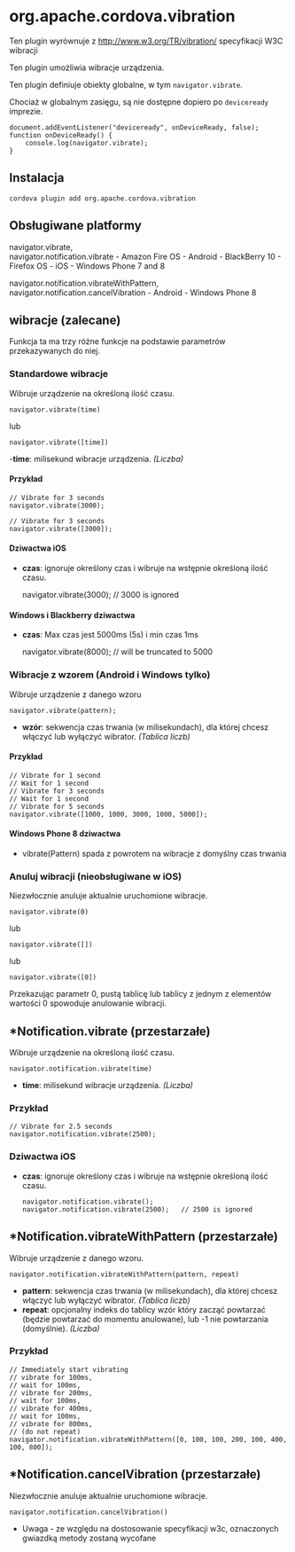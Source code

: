 <!---
    Licensed to the Apache Software Foundation (ASF) under one
    or more contributor license agreements.  See the NOTICE file
    distributed with this work for additional information
    regarding copyright ownership.  The ASF licenses this file
    to you under the Apache License, Version 2.0 (the
    "License"); you may not use this file except in compliance
    with the License.  You may obtain a copy of the License at

      http://www.apache.org/licenses/LICENSE-2.0

    Unless required by applicable law or agreed to in writing,
    software distributed under the License is distributed on an
    "AS IS" BASIS, WITHOUT WARRANTIES OR CONDITIONS OF ANY
    KIND, either express or implied.  See the License for the
    specific language governing permissions and limitations
    under the License.
-->

# org.apache.cordova.vibration

Ten plugin wyrównuje z http://www.w3.org/TR/vibration/ specyfikacji W3C wibracji

Ten plugin umożliwia wibracje urządzenia.

Ten plugin definiuje obiekty globalne, w tym `navigator.vibrate`.

Chociaż w globalnym zasięgu, są nie dostępne dopiero po `deviceready` imprezie.

    document.addEventListener("deviceready", onDeviceReady, false);
    function onDeviceReady() {
        console.log(navigator.vibrate);
    }
    

## Instalacja

    cordova plugin add org.apache.cordova.vibration
    

## Obsługiwane platformy

navigator.vibrate,  
navigator.notification.vibrate - Amazon Fire OS - Android - BlackBerry 10 - Firefox OS - iOS - Windows Phone 7 and 8

navigator.notification.vibrateWithPattern,  
navigator.notification.cancelVibration - Android - Windows Phone 8

## wibracje (zalecane)

Funkcja ta ma trzy różne funkcje na podstawie parametrów przekazywanych do niej.

### Standardowe wibracje

Wibruje urządzenie na określoną ilość czasu.

    navigator.vibrate(time)
    

lub

    navigator.vibrate([time])
    

-**time**: milisekund wibracje urządzenia. *(Liczba)*

#### Przykład

    // Vibrate for 3 seconds
    navigator.vibrate(3000);
    
    // Vibrate for 3 seconds
    navigator.vibrate([3000]);
    

#### Dziwactwa iOS

*   **czas**: ignoruje określony czas i wibruje na wstępnie określoną ilość czasu.
    
    navigator.vibrate(3000); // 3000 is ignored

#### Windows i Blackberry dziwactwa

*   **czas**: Max czas jest 5000ms (5s) i min czas 1ms
    
    navigator.vibrate(8000); // will be truncated to 5000

### Wibracje z wzorem (Android i Windows tylko)

Wibruje urządzenie z danego wzoru

    navigator.vibrate(pattern);   
    

*   **wzór**: sekwencja czas trwania (w milisekundach), dla której chcesz włączyć lub wyłączyć wibrator. *(Tablica liczb)*

#### Przykład

    // Vibrate for 1 second
    // Wait for 1 second
    // Vibrate for 3 seconds
    // Wait for 1 second
    // Vibrate for 5 seconds
    navigator.vibrate([1000, 1000, 3000, 1000, 5000]);
    

#### Windows Phone 8 dziwactwa

*   vibrate(Pattern) spada z powrotem na wibracje z domyślny czas trwania

### Anuluj wibracji (nieobsługiwane w iOS)

Niezwłocznie anuluje aktualnie uruchomione wibracje.

    navigator.vibrate(0)
    

lub

    navigator.vibrate([])
    

lub

    navigator.vibrate([0])
    

Przekazując parametr 0, pustą tablicę lub tablicy z jednym z elementów wartości 0 spowoduje anulowanie wibracji.

## *Notification.vibrate (przestarzałe)

Wibruje urządzenie na określoną ilość czasu.

    navigator.notification.vibrate(time)
    

*   **time**: milisekund wibracje urządzenia. *(Liczba)*

### Przykład

    // Vibrate for 2.5 seconds
    navigator.notification.vibrate(2500);
    

### Dziwactwa iOS

*   **czas**: ignoruje określony czas i wibruje na wstępnie określoną ilość czasu.
    
        navigator.notification.vibrate();
        navigator.notification.vibrate(2500);   // 2500 is ignored
        

## *Notification.vibrateWithPattern (przestarzałe)

Wibruje urządzenie z danego wzoru.

    navigator.notification.vibrateWithPattern(pattern, repeat)
    

*   **pattern**: sekwencja czas trwania (w milisekundach), dla której chcesz włączyć lub wyłączyć wibrator. *(Tablica liczb)*
*   **repeat**: opcjonalny indeks do tablicy wzór który zacząć powtarzać (będzie powtarzać do momentu anulowane), lub -1 nie powtarzania (domyślnie). *(Liczba)*

### Przykład

    // Immediately start vibrating
    // vibrate for 100ms,
    // wait for 100ms,
    // vibrate for 200ms,
    // wait for 100ms,
    // vibrate for 400ms,
    // wait for 100ms,
    // vibrate for 800ms,
    // (do not repeat)
    navigator.notification.vibrateWithPattern([0, 100, 100, 200, 100, 400, 100, 800]);
    

## *Notification.cancelVibration (przestarzałe)

Niezwłocznie anuluje aktualnie uruchomione wibracje.

    navigator.notification.cancelVibration()
    

* Uwaga - ze względu na dostosowanie specyfikacji w3c, oznaczonych gwiazdką metody zostaną wycofane